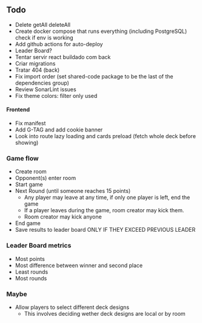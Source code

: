 ## Todo

- Delete getAll deleteAll
- Create docker compose that runs everything (including PostgreSQL) check if env is working
- Add github actions for auto-deploy
- Leader Board?
- Tentar servir react buildado com back
- Criar migrations
- Tratar 404 (back)
- Fix import order (set shared-code package to be the last of the dependencies group)
- Review SonarLint issues
- Fix theme colors: filter only used

#### Frontend

- Fix manifest
- Add G-TAG and add cookie banner
- Look into route lazy loading and cards preload (fetch whole deck before showing)

### Game flow

- Create room
- Opponent(s) enter room
- Start game
- Next Round (until someone reaches 15 points)
  - Any player may leave at any time, if only one player is left, end the game
  - If a player leaves during the game, room creator may kick them.
  - Room creator may kick anyone
- End game
- Save results to leader board ONLY IF THEY EXCEED PREVIOUS LEADER

### Leader Board metrics

- Most points
- Most difference between winner and second place
- Least rounds
- Most rounds

### Maybe

- Allow players to select different deck designs
  - This involves deciding wether deck designs are local or by room
